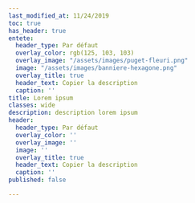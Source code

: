 ```yaml
---
last_modified_at: 11/24/2019
toc: true
has_header: true
entete:
  header_type: Par défaut
  overlay_color: rgb(125, 103, 103)
  overlay_image: "/assets/images/puget-fleuri.png"
  image: "/assets/images/banniere-hexagone.png"
  overlay_title: true
  header_text: Copier la description
  caption: ''
title: Lorem ipsum
classes: wide
description: description lorem ipsum
header:
  header_type: Par défaut
  overlay_color: ''
  overlay_image: ''
  image: ''
  overlay_title: true
  header_text: Copier la description
  caption: ''
published: false

---
```

